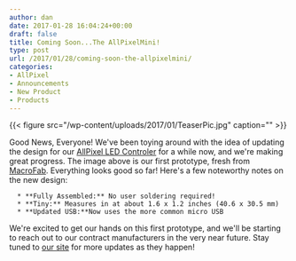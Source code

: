 ```yaml
---
author: dan
date: 2017-01-28 16:04:24+00:00
draft: false
title: Coming Soon...The AllPixelMini!
type: post
url: /2017/01/28/coming-soon-the-allpixelmini/
categories:
- AllPixel
- Announcements
- New Product
- Products
---
```


{{< figure src="/wp-content/uploads/2017/01/TeaserPic.jpg" caption="" >}}

Good News, Everyone! We've been toying around with the idea of updating the design for our [AllPixel LED Controler](/allpixel/) for a while now, and we're making great progress. The image above is our first prototype, fresh from [MacroFab](https://macrofab.com/). Everything looks good so far! Here's a few noteworthy notes on the new design:




      * **Fully Assembled:** No user soldering required!
      * **Tiny:** Measures in at about 1.6 x 1.2 inches (40.6 x 30.5 mm)
      * **Updated USB:**Now uses the more common micro USB


We're excited to get our hands on this first prototype, and we'll be starting to reach out to our contract manufacturers in the very near future. Stay tuned to [our site](/) for more updates as they happen!

